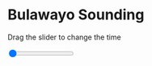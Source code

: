 <h1>Bulawayo Sounding</h1>
<p>Drag the slider to change the time</p>

<div class="slidecontainer">
<input oninput='setImage(this)' class="slider" type="range" min="0" max="1" value="0" step="1" />
<img id='img'/>
</div>

<script>
var img = document.getElementById('img');
var img_array = ['/assets/images/skwt/skd_bulawayo_wrfout_d01_2020-05-04_12:00:00.png',];
function setImage(obj)
{
        var value = obj.value;
        img.src = img_array[value];

}
</script>
